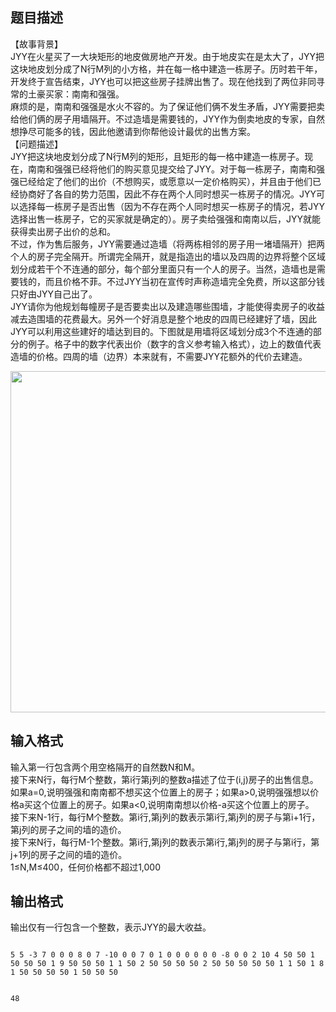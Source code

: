 ## 题目描述

<p>【故事背景】<br> JYY在火星买了一大块矩形的地皮做房地产开发。由于地皮实在是太大了，JYY把这块地皮划分成了N行M列的小方格，并在每一格中建造一栋房子。历时若干年，开发终于宣告结束，JYY也可以把这些房子挂牌出售了。现在他找到了两位非同寻常的土豪买家：南南和强强。<br> 麻烦的是，南南和强强是水火不容的。为了保证他们俩不发生矛盾，JYY需要把卖给他们俩的房子用墙隔开。不过造墙是需要钱的，JYY作为倒卖地皮的专家，自然想挣尽可能多的钱，因此他邀请到你帮他设计最优的出售方案。<br> 【问题描述】<br> JYY把这块地皮划分成了N行M列的矩形，且矩形的每一格中建造一栋房子。现在，南南和强强已经将他们的购买意见提交给了JYY。对于每一栋房子，南南和强强已经给定了他们的出价（不想购买，或愿意以一定价格购买），并且由于他们已经协商好了各自的势力范围，因此不存在两个人同时想买一栋房子的情况。JYY可以选择每一栋房子是否出售（因为不存在两个人同时想买一栋房子的情况，若JYY选择出售一栋房子，它的买家就是确定的）。房子卖给强强和南南以后，JYY就能获得卖出房子出价的总和。<br> 不过，作为售后服务，JYY需要通过造墙（将两栋相邻的房子用一堵墙隔开）把两个人的房子完全隔开。所谓完全隔开，就是指造出的墙以及四周的边界将整个区域划分成若干个不连通的部分，每个部分里面只有一个人的房子。当然，造墙也是需要钱的，而且价格不菲。不过JYY当初在宣传时声称造墙完全免费，所以这部分钱只好由JYY自己出了。<br> JYY请你为他规划每幢房子是否要卖出以及建造哪些围墙，才能使得卖房子的收益减去造围墙的花费最大。另外一个好消息是整个地皮的四周已经建好了墙，因此JYY可以利用这些建好的墙达到目的。下图就是用墙将区域划分成3个不连通的部分的例子。格子中的数字代表出价（数字的含义参考输入格式），边上的数值代表造墙的价格。四周的墙（边界）本来就有，不需要JYY花额外的代价去建造。 </p>
<p><img width="710" height="546" alt="" src="https://s2.loli.net/2023/08/15/qWrwzuXydlk357s.png"></p>

## 输入格式

<p>输入第一行包含两个用空格隔开的自然数N和M。<br> 接下来N行，每行M个整数，第i行第j列的整数a描述了位于(i,j)房子的出售信息。如果a=0,说明强强和南南都不想买这个位置上的房子；如果a>0,说明强强想以价格a买这个位置上的房子。如果a<0,说明南南想以价格-a买这个位置上的房子。<br> 接下来N-1行，每行M个整数。第i行,第j列的数表示第i行,第j列的房子与第i+1行，第j列的房子之间的墙的造价。<br> 接下来N行，每行M-1个整数。第i行,第j列的数表示第i行,第j列的房子与第i行，第j+1列的房子之间的墙的造价。<br> 1≤N,M≤400，任何价格都不超过1,000</p>

## 输出格式

<p>输出仅有一行包含一个整数，表示JYY的最大收益。</p>

```input1
5 5 -3 7 0 0 0 8 0 7 -10 0 0 7 0 1 0 0 0 0 0 0 -8 0 0 2 10 4 50 50 1 50 50 50 1 9 50 50 50 1 1 50 2 50 50 50 50 2 50 50 50 50 50 1 1 50 1 8 1 50 50 50 50 1 50 50 50
```
```output1
48
```
